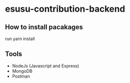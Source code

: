 # esusu-contribution-backend

## How to install pacakages
run yarn install

## Tools
- NodeJs (Javascript and Express)
- MongoDB
- Postman